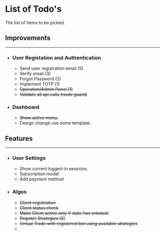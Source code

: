 # List of Todo's
The list of items to be picked.

## Improvements
---

* ### User Registation and Authentication
    - Send user registration email (5)
    - Verify email (3)
    - Forgot Password (2)
    - Implement TOTP (1)
    - ~~Operation/Admin Panel (1)~~
    - ~~Validate all api calls (route guard)~~

* ### Dashboard
    - ~~Show active menu.~~
    - Design change use some template.

## Features
---
* ### User Settings
    - Show current logged-in sessions.
    - Subscription model
    - Add payment method

* ### Algos
    - ~~Client registration~~
    - ~~Client status check~~
    - ~~Make Client active only if state has enbaled.~~
    - ~~Register Strategies (2)~~
    - ~~Virtual Trade with registered bot using available strategies~~
    - 
    
